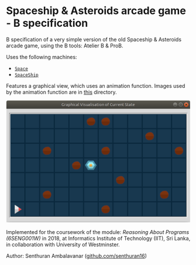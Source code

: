 # Spaceship & Asteroids arcade game - B specification

B specification of a very simple version of the old Spaceship & Asteroids arcade game, using the B tools: Atelier B & ProB.

Uses the following machines:
* [`Space`](reasoning_cw/reasoning_cw/Space.mch)
* [`SpaceShip`](reasoning_cw/reasoning_cw/SpaceShip.mch)

Features a graphical view, which uses an animation function. Images used by the animation function are in [this](reasoning_cw/reasoning_cw/images) directory.

![Graphical view](./graphical-view.png)

Implemented for the coursework of the module: _Reasoning About Programs (6SENG001W)_ in 2018, at Informatics Institute of Technology (IIT), Sri Lanka, in collaboration with University of Westminster.

Author: Senthuran Ambalavanar ([github.com/senthuran16](https://github.com/senthuran16))

